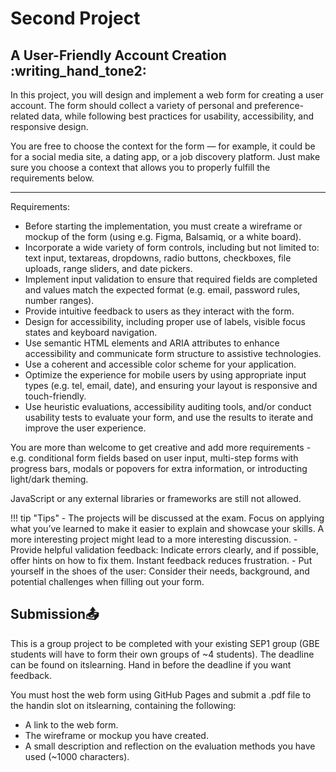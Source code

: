 # Second Project

## A User-Friendly Account Creation :writing_hand_tone2:

In this project, you will design and implement a web form for creating a user account. The form should collect a variety of personal and preference-related data, while following best practices for usability, accessibility, and responsive design.

You are free to choose the context for the form — for example, it could be for a social media site, a dating app, or a job discovery platform. Just make sure you choose a context that allows you to properly fulfill the requirements below.

---

Requirements:

- Before starting the implementation, you must create a wireframe or mockup of the form (using e.g. Figma, Balsamiq, or a white board).
- Incorporate a wide variety of form controls, including but not limited to: text input, textareas, dropdowns, radio buttons, checkboxes, file uploads, range sliders, and date pickers.
- Implement input validation to ensure that required fields are completed and values match the expected format (e.g. email, password rules, number ranges).
- Provide intuitive feedback to users as they interact with the form.
- Design for accessibility, including proper use of labels, visible focus states and keyboard navigation.
- Use semantic HTML elements and ARIA attributes to enhance accessibility and communicate form structure to assistive technologies.
- Use a coherent and accessible color scheme for your application.
- Optimize the experience for mobile users by using appropriate input types (e.g. tel, email, date), and ensuring your layout is responsive and touch-friendly.
- Use heuristic evaluations, accessibility auditing tools, and/or conduct usability tests to evaluate your form, and use the results to iterate and improve the user experience.

You are more than welcome to get creative and add more requirements - e.g. conditional form fields based on user input, multi-step forms with progress bars, modals or popovers for extra information, or introducting light/dark theming.

JavaScript or any external libraries or frameworks are still not allowed.

!!! tip "Tips"
    - The projects will be discussed at the exam. Focus on applying what you’ve learned to make it easier to explain and showcase your skills. A more interesting project might lead to a more interesting discussion.
    - Provide helpful validation feedback: Indicate errors clearly, and if possible, offer hints on how to fix them. Instant feedback reduces frustration.
    - Put yourself in the shoes of the user: Consider their needs, background, and potential challenges when filling out your form.

## Submission📤

This is a group project to be completed with your existing SEP1 group (GBE students will have to form their own groups of ~4 students). The deadline can be found on itslearning. Hand in before the deadline if you want feedback.

You must host the web form using GitHub Pages and submit a .pdf file to the handin slot on itslearning, containing the following:

- A link to the web form.
- The wireframe or mockup you have created.
- A small description and reflection on the evaluation methods you have used (~1000 characters).